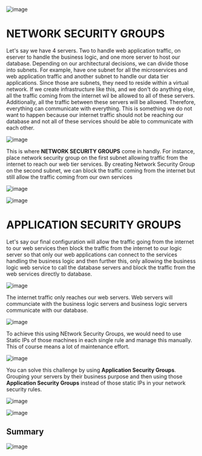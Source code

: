 
![image](https://github.com/user-attachments/assets/4e1815ec-8d67-4709-9031-12724dbd3078)


# NETWORK SECURITY GROUPS

Let's say we have 4 servers. Two to handle web application traffic, on eserver to handle the business logic, and one more server to host our database. Depending on our architectural decisions, we can divide those into subnets. For example, have one subnet for all the microservices and web application traffic and another subnet to handle our data tier applications. Since those are subnets, they need to reside within a virtual network. If we create infrastructure like this, and we don't do anything else, all the traffic coming from the internet wil be allowed to all of these servers. Additionally, all the traffic between these servers will be allowed. Therefore, everything can communicate with everything. This is something we do not want to happen because our internet traffic should not be reaching our database and not all of these services should be able to communicate with each other.


![image](https://github.com/user-attachments/assets/bad86347-f13e-4953-abb7-076d9fdb4efa)


This is where **NETWORK SECURITY GROUPS** come in handly. For instance, place network security group on the first subnet allowing traffic from the internet to reach our web tier services. By creating Network Security Group on the second subnet, we can block the traffic coming from the internet but still allow the traffic coming from our own services


![image](https://github.com/user-attachments/assets/17d0f237-fc0f-4fee-b6e9-65968c24bc37)



![image](https://github.com/user-attachments/assets/70289a22-ea81-4cda-805a-80e2b7eb924f)


# APPLICATION SECURITY GROUPS

Let's say our final configuration will allow the traffic going from the internet to our web services then block the traffic from the internet to our logic server so that only our web applications can connect to the services handling the business logic and then further this, only allowing the business logic web service to call the database servers and block the traffic from the web services directly to database. 


![image](https://github.com/user-attachments/assets/dcba768e-1588-4609-9157-d24a68357c42)


The internet traffic only reaches our web servers. Web servers will communciate with the business logic servers and business logic servers communicate with our database.


![image](https://github.com/user-attachments/assets/0fa481c7-28dd-42c0-ac3e-a882603391e0)

To achieve this using NEtwork Security Groups, we would need to use Static IPs of those machines in each single rule and manage this manually. This of course means a lot of maintenance effort. 


![image](https://github.com/user-attachments/assets/b95283ce-a72e-4a4c-9665-07cc1d296cf0)


You can solve this challenge by using **Application Security Groups**. Grouping your servers by their business purpose and then using those **Application Security Groups** instead of those static IPs in your network security rules.



![image](https://github.com/user-attachments/assets/6288ed2d-1ab9-4dd5-a7b1-174c3e77c225)


![image](https://github.com/user-attachments/assets/ed794542-c38c-4e29-b100-ebfdf77c8b9d)


## Summary


![image](https://github.com/user-attachments/assets/9b4f8a4c-bbc1-45a7-b981-02ffa4558ceb)
